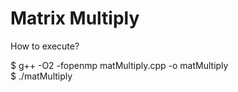 # Matrix Multiply

How to execute?

$ g++ -O2 -fopenmp matMultiply.cpp -o matMultiply<br>
$ ./matMultiply
